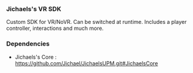 ### Jichaels's VR SDK

Custom SDK for VR/NoVR. Can be switched at runtime. Includes a player controller, interactions and much more.


### Dependencies

  * Jichaels's Core : https://github.com/Jichael/JichaelsUPM.git#JichaelsCore
